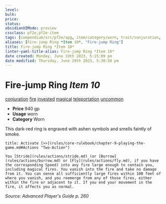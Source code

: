 ```yaml
---
level:
bulk:
price:
status:
obsidianUIMode: preview
cssclass: pf2e,pf2e-item
tags: [compendium/src/pf2e/apg, item/category/worn, trait/conjuration, trait/fire, trait/invested, trait/magical, trait/teleportation, trait/uncommon]
aliases: [Fire-jump Ring *Item 10*, "Fire-jump Ring"]
title: Fire-jump Ring *Item 10*
linter-yaml-title-alias: Fire-jump Ring *Item 10*
date created: Monday, June 19th 2023, 5:15:09 pm
date modified: Thursday, June 29th 2023, 5:30:58 pm
---
```


# Fire-jump Ring *Item 10*

[conjuration](rules/traits/conjuration.md) [fire](rules/traits/fire.md) [invested](rules/traits/invested.md) [magical](rules/traits/magical.md) [teleportation](rules/traits/teleportation.md) [uncommon](rules/traits/uncommon.md)  

- **Price** 940 gp
- **Usage** worn
- **Category** Worn

This dark-red ring is engraved with ashen symbols and smells faintly of smoke.

```ad-embed-ability
title: Activate [>>](rules/core-rulebook/chapter-9-playing-the-game.md#Actions "Two-Action")

You [Stride](rules/actions/stride.md) (or [Burrow](rules/actions/burrow.md) or [Fly](rules/actions/fly.md), if you have the corresponding Speed) into any fire large enough to contain you, including magical fires. You vanish into the fire and take no damage from it. You can sense all sufficiently large fires within 100 feet of where you vanish, and you reemerge from any of those fires, either within the fire or adjacent to it. If you end your movement in the fire, it affects you as normal.
```

*Source: Advanced Player's Guide p. 260*
